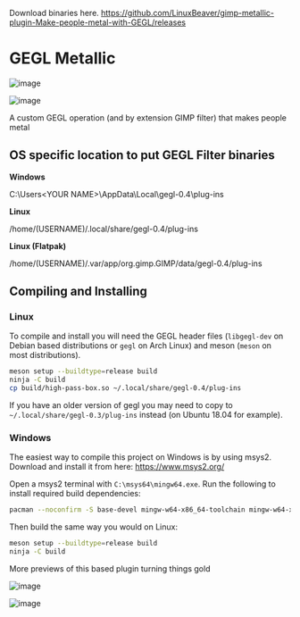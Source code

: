 Download binaries here.
https://github.com/LinuxBeaver/gimp-metallic-plugin-Make-people-metal-with-GEGL/releases

GEGL Metallic
=========

![image](https://github.com/LinuxBeaver/gegl-metallic---Make-people-metal-with-GEGL/assets/78667207/b71f8ead-fae2-4016-84aa-10bd33596d0e)


![image](https://github.com/LinuxBeaver/gegl-metallic---Make-people-metal-with-GEGL/assets/78667207/25cfe85a-7c3a-4136-bc49-64c09dcd5c68)


A custom GEGL operation (and by extension GIMP filter) that makes people metal


## OS specific location to put GEGL Filter binaries 

**Windows**

 C:\\Users\<YOUR NAME>\AppData\Local\gegl-0.4\plug-ins
 
**Linux**
 
 /home/(USERNAME)/.local/share/gegl-0.4/plug-ins
 
**Linux (Flatpak)**
 
 /home/(USERNAME)/.var/app/org.gimp.GIMP/data/gegl-0.4/plug-ins



## Compiling and Installing

### Linux

To compile and install you will need the GEGL header files (`libgegl-dev` on
Debian based distributions or `gegl` on Arch Linux) and meson (`meson` on
most distributions).

```bash
meson setup --buildtype=release build
ninja -C build
cp build/high-pass-box.so ~/.local/share/gegl-0.4/plug-ins
```
If you have an older version of gegl you may need to copy to `~/.local/share/gegl-0.3/plug-ins`
instead (on Ubuntu 18.04 for example).

### Windows

The easiest way to compile this project on Windows is by using msys2.  Download
and install it from here: https://www.msys2.org/

Open a msys2 terminal with `C:\msys64\mingw64.exe`.  Run the following to
install required build dependencies:

```bash
pacman --noconfirm -S base-devel mingw-w64-x86_64-toolchain mingw-w64-x86_64-meson mingw-w64-x86_64-gegl
```

Then build the same way you would on Linux:

```bash
meson setup --buildtype=release build
ninja -C build
```

More previews of this based plugin turning things gold

![image](https://github.com/LinuxBeaver/gegl-metallic---Make-people-metal-with-GEGL/assets/78667207/247e4d8e-5b6f-4b17-a8f5-561470be0bf7)

![image](https://github.com/LinuxBeaver/gegl-metallic---Make-people-metal-with-GEGL/assets/78667207/8519297a-26cf-4d1e-a6da-b71429bd2628)
